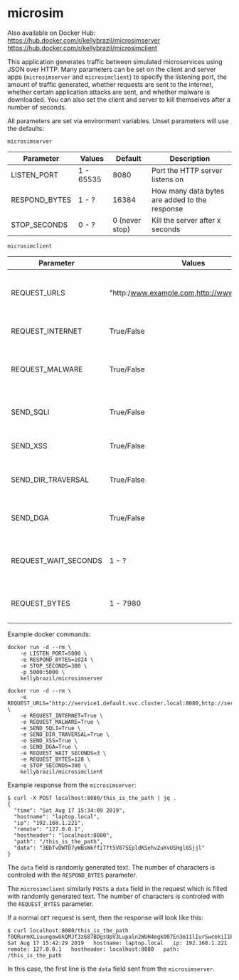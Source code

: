 # microsim

Also available on Docker Hub:
    https://hub.docker.com/r/kellybrazil/microsimserver
    https://hub.docker.com/r/kellybrazil/microsimclient

This application generates traffic between simulated microservices using JSON over HTTP. Many parameters can be set on the client and server apps (`microsimserver` and `microsimclient`) to specify the listening port, the amount of traffic generated, whether requests are sent to the internet, whether certain application attacks are sent, and whether malware is downloaded. You can also set the client and server to kill themselves after a number of seconds.

All parameters are set via environment variables. Unset parameters will use the defaults:

`microsimserver`

| Parameter        | Values          | Default  | Description                                     |
| ---------------- |-----------------| ---------| ------------------------------------------------|
| LISTEN_PORT      | 1 - 65535       | 8080     | Port the HTTP server listens on                 |
| RESPOND_BYTES    | 1 - ?           | 16384    | How many data bytes are added to the response   |
| STOP_SECONDS     | 0 - ?           | 0 (never stop) | Kill the server after x seconds           |

`microsimclient`

| Parameter        | Values          | Default  | Description                                     |
| ---------------- |-----------------| ---------| ------------------------------------------------|
| REQUEST_URLS     | "http:/www.example.com,http://www.server.com" | None      | One or more comma separated URLs to send requests to |
| REQUEST_INTERNET | True/False      | False    | Send regular requests to the internet if True   |
| REQUEST_MALWARE  | True/False      | False    | Occasionally download an eicar sample from the internet |
| SEND_SQLI        | True/False      | False    | Occasionally send SQLi to the REQUEST_URLS |
| SEND_XSS         | True/False      | False    | Occasionally send XSS to the REQUEST_URLS |
| SEND_DIR_TRAVERSAL | True/False    | False   | Occasionally send Directory Traversal to the REQUEST_URLS |
| SEND_DGA         | True/False      | False    | Occasionally send DGA DNS requests to the resolver |
| REQUEST_WAIT_SECONDS | 1 - ?     | 3    | Number of seconds to wait between request loop runs |
| REQUEST_BYTES    | 1 - 7980      | 1024       | How many data bytes are added to the request |

Example docker commands:
```
docker run -d --rm \
    -e LISTEN_PORT=5000 \
    -e RESPOND_BYTES=1024 \
    -e STOP_SECONDS=300 \
    -p 5000:5000 \
    kellybrazil/microsimserver
```

```
docker run -d --rm \
    -e REQUEST_URLS="http://service1.default.svc.cluster.local:8080,http://service2.default.svc.cluster.local:5000" \
    -e REQUEST_INTERNET=True \
    -e REQUEST_MALWARE=True \
    -e SEND_SQLI=True \
    -e SEND_DIR_TRAVERSAL=True \
    -e SEND_XSS=True \
    -e SEND_DGA=True \
    -e REQUEST_WAIT_SECONDS=3 \
    -e REQUEST_BYTES=128 \
    -e STOP_SECONDS=300 \
    kellybrazil/microsimclient
```

Example response from the `microsimserver`:
```
$ curl -X POST localhost:8080/this_is_the_path | jq .
{
  "time": "Sat Aug 17 15:34:09 2019",
  "hostname": "laptop.local",
  "ip": "192.168.1.221",
  "remote": "127.0.0.1",
  "hostheader": "localhost:8080",
  "path": "/this_is_the_path",
  "data": "3BbTvDWTD7yWBsWkffiTft5V875EpldKSehv2uXvUSHgl6Sjjl"
}
```
The `data` field is randomly generated text. The number of characters is controled with the `RESPOND_BYTES` parameter.

The `microsimclient` similarly `POST`s a `data` field in the request which is filled with randomly generated text. The number of characters is controled with the `REQUEST_BYTES` parameter.

If a normal `GET` request is sent, then the response will look like this:
```
$ curl localhost:8080/this_is_the_path
f0QRurmXLiuungowUkQMJf3z687BDgsUpV3Lupaln2WUH4egk007En3m11lIurSwcekiI1PqhyRHpzPzYB
Sat Aug 17 15:42:29 2019   hostname: laptop.local   ip: 192.168.1.221   remote: 127.0.0.1   hostheader: localhost:8080   path: /this_is_the_path
```
In this case, the first line is the `data` field sent from the `microsimserver`.
